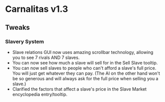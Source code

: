 # Carnalitas v1.3

## Tweaks

### Slavery System

* Slave relations GUI now uses amazing scrollbar technology, allowing you to see 7 rivals AND 7 slaves.
* You can now see how much a slave will sell for in the Sell Slave tooltip.
* You can now sell slaves to people who can't afford a slave's full price. You will just get whatever they can pay. (The AI on the other hand won't be so generous and will always ask for the full price when selling you a slave.)
* Clarified the factors that affect a slave's price in the Slave Market encyclopedia entry/tooltip.